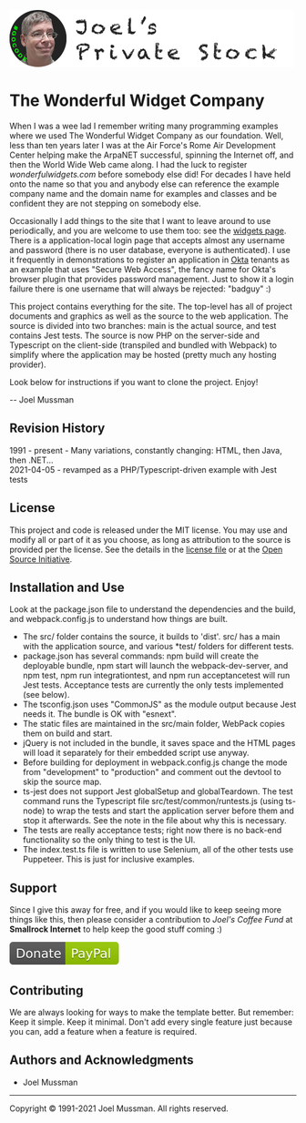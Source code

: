 ![](.common/joels-private-stock.png?raw=true)

# The Wonderful Widget Company

When I was a wee lad I remember writing many programming examples where we used <id>The Wonderful Widget Company</id> as our foundation.
Well, less than ten years later I was at the Air Force's Rome Air Development Center helping make the ArpaNET successful, spinning the Internet off, and then the World Wide Web came along.
I had the luck to register <i>wonderfulwidgets.com</i> before somebody else did!
For decades I have held onto the name so that you and anybody else can reference the example company name and the domain name for examples and classes
and be confident they are not stepping on somebody else.

Occasionally I add things to the site that I want to leave around to use periodically, and you are welcome to use them too: see the
<a href="https://wonderfulwidgets.com/widgets.html">widgets page</a>.
There is a application-local login page that accepts almost any username and password (there is no user database, everyone is authenticated).
I use it frequently in demonstrations to register an application in <a href="https://okta.com" target="blank">Okta</a> tenants
as an example that uses "Secure Web Access", the fancy name for Okta's browser plugin that provides password management.
Just to show it a login failure there is one username that will always be rejected: "badguy" :)

This project contains everything for the site.
The top-level has all of project documents and graphics as well as the source to the web application.
The source is divided into two branches: main is the actual source, and test contains Jest tests.
The source is now PHP on the server-side and Typescript on the client-side (transpiled and bundled with Webpack) to simplify where the application may be hosted (pretty much any hosting provider). 

Look below for instructions if you want to clone the project. Enjoy!

-- Joel Mussman

## Revision History

1991 - present - Many variations, constantly changing: HTML, then Java, then .NET...  
2021-04-05 - revamped as a PHP/Typescript-driven example with Jest tests

## License

This project and code is released under the MIT license. You may use and modify all or part of it as you choose, as long as attribution to the source is provided per the license. See the details in the [license file](./LICENSE.md) or at the [Open Source Initiative](https://opensource.org/licenses/MIT).

## Installation and Use

Look at the package.json file to understand the dependencies and the build, and webpack.config.js to understand how things are built.

* The src/ folder contains the source, it builds to 'dist'. src/ has a main with the application source, and various *test/ folders for different tests.
* package.json has several commands: npm build will create the deployable bundle, npm start will launch the webpack-dev-server, and npm test, npm run integrationtest, and npm run acceptancetest will run Jest tests. Acceptance tests are currently the only tests implemented (see below).
* The tsconfig.json uses "CommonJS" as the module output because Jest needs it. The bundle is OK with "esnext".
* The static files are maintained in the src/main folder, WebPack copies them on build and start.
* jQuery is not included in the bundle, it saves space and the HTML pages will load it separately for their embedded script use anyway.
* Before building for deployment in webpack.config.js change the mode from "development" to "production" and comment out the devtool to skip the source map.
* ts-jest does not support Jest globalSetup and globalTeardown. The test command runs the Typescript file src/test/common/runtests.js (using ts-node) to wrap the tests and start the application server before them and stop it afterwards. See the note in the file about why this is necessary.
* The tests are really acceptance tests; right now there is no back-end functionality so the only thing to test is the UI.
* The index.test.ts file is written to use Selenium, all of the other tests use Puppeteer. This is just for inclusive examples.

## Support

Since I give this away for free, and if you would like to keep seeing more things like this, then please consider
a contribution to *Joel's Coffee Fund* at **Smallrock Internet** to help keep the good stuff coming :)<br />

[![Donate](.common/Donate-Paypal.svg)](https://www.paypal.com/cgi-bin/webscr?cmd=_s-xclick&hosted_button_id=XPUGVGZZ8RUAA)

## Contributing

We are always looking for ways to make the template better. But remember: Keep it simple. Keep it minimal. Don't add every single feature just because you can, add a feature when a feature is required.

## Authors and Acknowledgments

* Joel Mussman

<hr>
Copyright © 1991-2021 Joel Mussman. All rights reserved.